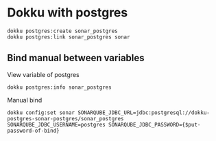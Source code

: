 # Dokku with postgres

```
dokku postgres:create sonar_postgres
dokku postgres:link sonar_postgres sonar
```

## Bind manual between variables

View variable of postgres
```
dokku postgres:info sonar_postgres
```

Manual bind
```
dokku config:set sonar SONARQUBE_JDBC_URL=jdbc:postgresql://dokku-postgres-sonar-postgres/sonar_postgres SONARQUBE_JDBC_USERNAME=postgres SONARQUBE_JDBC_PASSWORD={$put-password-of-bind}
```

